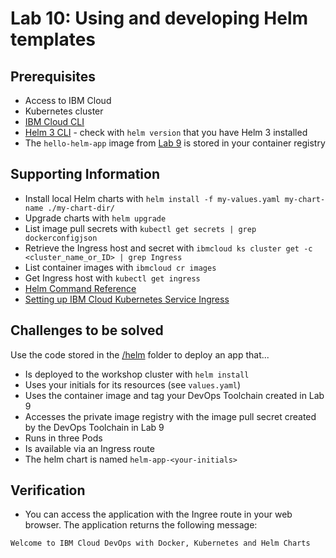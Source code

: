 # Lab 10: Using and developing Helm templates 

## Prerequisites

* Access to IBM Cloud
* Kubernetes cluster
* [IBM Cloud CLI](https://cloud.ibm.com/docs/cli)
* [Helm 3 CLI](https://helm.sh/docs/intro/install/) - check with `helm version` that you have Helm 3 installed
* The `hello-helm-app` image from [Lab 9](./lab-09-ci-cd.md) is stored in your container registry

## Supporting Information

* Install local Helm charts with `helm install -f my-values.yaml my-chart-name ./my-chart-dir/`
* Upgrade charts with `helm upgrade`
* List image pull secrets with `kubectl get secrets | grep dockerconfigjson`
* Retrieve the Ingress host and secret with `ibmcloud ks cluster get -c <cluster_name_or_ID> | grep Ingress`
* List container images with `ibmcloud cr images`
* Get Ingress host with `kubectl get ingress`
* [Helm Command Reference](https://www.ibm.com/cloud/architecture/content/course/helm-fundamentals/helm-commands)
* [Setting up IBM Cloud Kubernetes Service Ingress](https://cloud.ibm.com/docs/containers?topic=containers-ingress)

## Challenges to be solved

Use the code stored in the [/helm](./helm/) folder to deploy an app that...

* Is deployed to the workshop cluster with `helm install`
* Uses your initials for its resources (see `values.yaml`)
* Uses the container image and tag your DevOps Toolchain created in Lab 9
* Accesses the private image registry with the image pull secret created by the DevOps Toolchain in Lab 9
* Runs in three Pods
* Is available via an Ingress route
* The helm chart is named `helm-app-<your-initials>`

## Verification

* You can access the application with the Ingree route in your web browser. The application returns the following message:

````txt
Welcome to IBM Cloud DevOps with Docker, Kubernetes and Helm Charts
````
